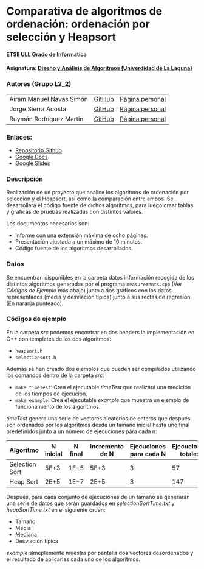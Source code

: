 # **Comparativa de algoritmos de ordenación: ordenación por selección y Heapsort**
#### ETSII ULL Grado de Informatica
#### Asignatura: [Diseño y Análisis de Algoritmos (Univerdidad de La Laguna)](https://campusvirtual.ull.es/1617/course/view.php?id=1138)

### Autores (Grupo L2_2)

<table>
<tr>
<td> Airam Manuel Navas Simón </td>
<td> <a href="https://github.com/AiramNavas">GitHub</a> </td>
<td> <a href="https://airamnavas.github.io/">Página personal</a> </td>
</tr>
<tr>
<td> Jorge Sierra Acosta </td>
<td> <a href="https://github.com/Ediolot">GitHub</a> </td>
<td> <a href="https://ediolot.github.io/">Página personal</a> </td>
</tr>
<tr>
<td> Ruymán Rodríguez Martín </td>
<td> <a href="https://github.com/alu0100845235">GitHub</a> </td>
<td> <a href="https://alu0100845235.github.io/">Página personal</a></td>
</tr>
</table>

### Enlaces:

- [Repositorio Github](https://github.com/alu0100845235/DAA_L2_2_Tema2.git)
- [Google Docs](https://docs.google.com/document/d/1Y2tyjjjsmp1BRPiZehXe_XGTeq2iC35srsqF5JIwvno/edit?usp=sharing)
- [Google Slides](https://docs.google.com/presentation/d/1MPEAdQ1fCc6ohNgTGjKigvKnUL2EnIiYi4vwrqBUhqA/edit?usp=sharing)

### Descripción

Realización de un proyecto que analice los algoritmos de ordenación por selección y el Heapsort, así como
la comparación entre ambos. Se desarrollará el código fuente de dichos algoritmos, para luego crear tablas
y gráficas de pruebas realizadas con distintos valores.

Los documentos necesarios son:

 - Informe con una extensión máxima de ocho páginas.
 - Presentación ajustada a un máximo de 10 minutos.
 - Código fuente de los algoritmos desarrollados.

### Datos

Se encuentran disponibles en la carpeta datos información recogida de los distintos algoritmos
generadas por el programa `measurements.cpp` (Ver *Códigos de Ejemplo* más abajo) junto a dos
gráficos con los datos representados (media y desviación típica) junto a sus rectas de regresión
(En naranja punteado).

### Códigos de ejemplo

En la carpeta *src* podemos encontrar en dos headers la implementación en C++ con templates de los dos algoritmos:

 - `heapsort.h`
 - `selectionsort.h`

Además se han creado dos ejemplos que pueden ser compilados utilizando los comandos dentro de la carpeta *src*:

 - `make timeTest`: Crea el ejecutable *timeTest* que realizará una medición de los tiempos de ejecución.
 - `make example`: Crea el ejecutable *example* que muestra un ejemplo de funcionamiento de los algoritmos.

*timeTest* genera una serie de vectores aleatorios de enteros que después son ordenados por los algoritmos desde
un tamaño inicial hasta uno final predefinidos junto a un número de ejecuciones para cada n:

|Algoritmo|N inicial|N final|Incremento de N|Ejecuciones para cada N|Ejecuciones totales|
|---|---|---|---|---|---|
|Selection Sort|5E+3|1E+5|5E+3|3|57|
|Heap Sort|2E+5|1E+7|2E+5|3|147|

Después, para cada conjunto de ejecuciones de un tamaño se generarán una serie de datos que serán guardados en *selectionSortTime.txt* y *heapSortTime.txt* en el siguiente orden:

 - Tamaño
 - Media
 - Mediana
 - Desviación típica

*example* simeplemente muestra por pantalla dos vectores desordenados y el resultado de aplicarles cada uno de los algoritmos.
